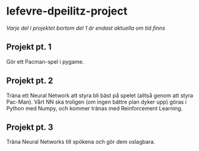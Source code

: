# lefevre-dpeilitz-project
*Varje del i projektet bortom del 1 är endast aktuella om tid finns*

## Projekt pt. 1
Gör ett Pacman-spel i pygame.

## Projekt pt. 2
Träna ett Neural Network att styra bli bäst på spelet (alltså genom att styra Pac-Man).
Vårt NN ska troligen (om ingen bättre plan dyker upp) göras i Python med Numpy, och kommer tränas med Reinforcement Learning. 

## Projekt pt. 3
Träna Neural Networks till spökena och gör dem oslagbara. 